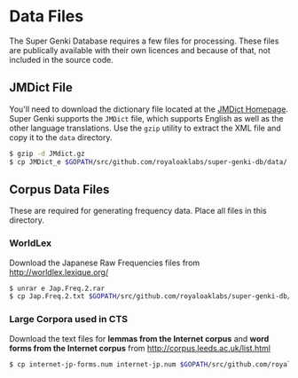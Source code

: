 # Data Files

The Super Genki Database requires a few files for processing. These files are publically available with their own licences and because of that, not included in the source code.

## JMDict File
You'll need to download the dictionary file located at the [JMDict Homepage](http://edrdg.org/jmdict/j_jmdict.html). Super Genki supports the `JMDict` file, which supports English as well as the other language translations. Use the `gzip` utility to extract the XML file and copy it to the `data` directory.

```bash
$ gzip -d JMdict.gz
$ cp JMDict_e $GOPATH/src/github.com/royaloaklabs/super-genki-db/data/.
```

## Corpus Data Files
These are required for generating frequency data. Place all files in this directory.

### WorldLex
Download the Japanese Raw Frequencies files from http://worldlex.lexique.org/
```bash
$ unrar e Jap.Freq.2.rar
$ cp Jap.Freq.2.txt $GOPATH/src/github.com/royaloaklabs/super-genki-db/data/.
```

### Large Corpora used in CTS
Download the text files for **lemmas from the Internet corpus** and **word forms from the Internet corpus** from http://corpus.leeds.ac.uk/list.html

```bash
$ cp internet-jp-forms.num internet-jp.num $GOPATH/src/github.com/royaloaklabs/super-genki-db/data/.
```
